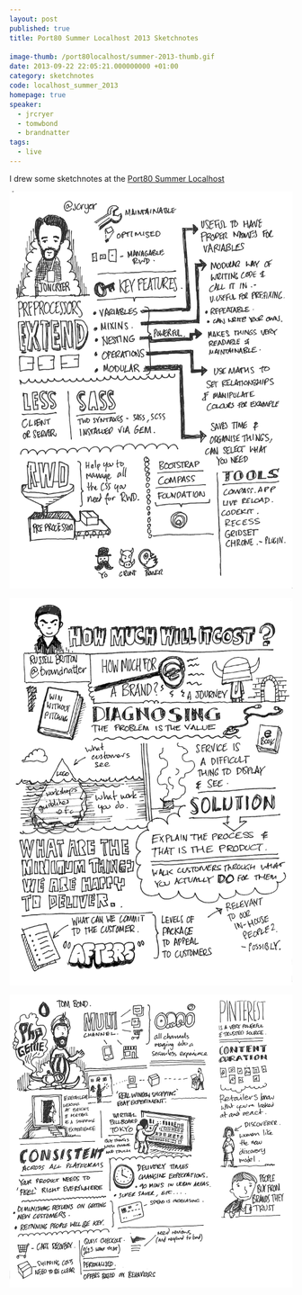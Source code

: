 ```yaml
---
layout: post
published: true
title: Port80 Summer Localhost 2013 Sketchnotes

image-thumb: /port80localhost/summer-2013-thumb.gif
date: 2013-09-22 22:05:21.000000000 +01:00
category: sketchnotes
code: localhost_summer_2013
homepage: true
speaker:
  - jrcryer
  - tomwbond
  - brandnatter
tags:
  - live
---
```


I drew some sketchnotes at the <a href="http://port80events.co.uk/summer-localhost-slides/">Port80 Summer Localhost</a> 

![Jrcryer](../../images/port80localhost/jrcryer.gif)

![Brandnatter](../../images/port80localhost/brandnatter.gif)

![Tomwbond](../../images/port80localhost/tomwbond.gif)